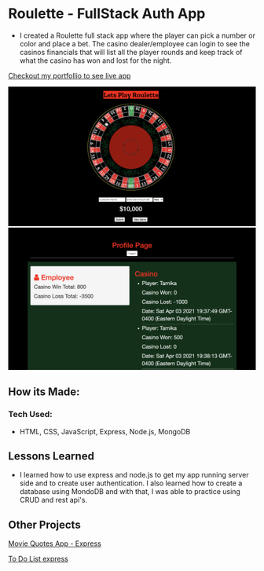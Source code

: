 # Roulette - FullStack Auth App

- I created a Roulette full stack app where the player can pick a number or color and place a bet. The casino dealer/employee can login to see the casinos financials that will list all the player rounds and keep track of what the casino has won and lost for the night.

[Checkout my portfollio to see live app](https://www.tamikasterlin.com)

![application screenshot](public/screenshot.png)
![application screenshot](public/screenshot1.png)

## How its Made:
### Tech Used:

- HTML, CSS, JavaScript, Express, Node.js, MongoDB

## Lessons Learned

- I learned how to use express and node.js to get my app running server side and to create user authentication. I also learned how to create a database using MondoDB and with that, I was able to practice using CRUD and rest api's.

## Other Projects

[Movie Quotes App - Express](https://github.com/TamikaSterlin/Personal-Express---Movie-Quotes)

[To Do List express](https://express-previous-todo.herokuapp.com/)
